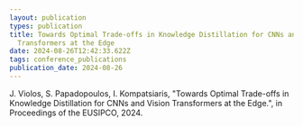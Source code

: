 ```yaml
---
layout: publication
types: publication
title: Towards Optimal Trade-offs in Knowledge Distillation for CNNs and Vision
  Transformers at the Edge
date: 2024-08-26T12:42:33.622Z
tags: conference_publications
publication_date: 2024-08-26
---
```

J. Violos, S. Papadopoulos, I. Kompatsiaris, "Towards Optimal Trade-offs in Knowledge Distillation for CNNs and Vision Transformers at the Edge.", in Proceedings of the EUSIPCO, 2024.